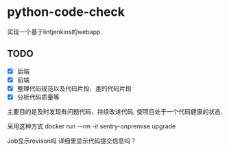 # python-code-check
实现一个基于lintjenkins的webapp.

## TODO

* [x] 后端
* [x] 前端
* [x] 整理代码规范以及代码片段、差的代码片段
* [x] 分析代码质量等

主要目的是及时发现有问题代码、持续改进代码, 使项目处于一个代码健康的状态.







采用这种方式
docker run --rm -it sentry-onpremise upgrade

Job显示revison吗
详细里显示代码提交信息吗？